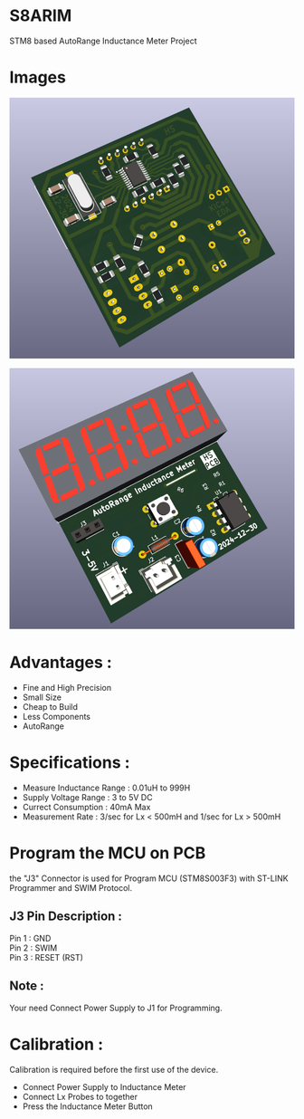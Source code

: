 # S8ARIM
STM8 based AutoRange Inductance Meter Project

# Images

![Alt text](Hardware/3D_View/S8ARIM_3D_Bottom.PNG?raw=true "Title")

![Alt text](Hardware/3D_View/S8ARIM_3D_Top.PNG?raw=true "Title")

# Advantages :
- Fine and High Precision
- Small Size
- Cheap to Build 
- Less Components
- AutoRange

# Specifications :
- Measure Inductance Range : 0.01uH to 999H
- Supply Voltage Range : 3 to 5V DC
- Currect Consumption : 40mA Max
- Measurement Rate : 3/sec for Lx < 500mH and 1/sec for Lx > 500mH

# Program the MCU on PCB
  the "J3" Connector is used for Program MCU (STM8S003F3) with ST-LINK Programmer and SWIM Protocol.
## J3 Pin Description :
  Pin 1 : GND   
  Pin 2 : SWIM  
  Pin 3 : RESET (RST)   
## Note :
  Your need Connect Power Supply to J1 for Programming. 

# Calibration :
  Calibration is required before the first use of the device.
- Connect Power Supply to Inductance Meter
- Connect Lx Probes to together
- Press the Inductance Meter Button
